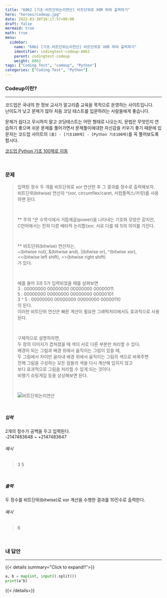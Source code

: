```yaml
---
title: "6062 [기초-비트단위논리연산] 비트단위로 XOR 하여 출력하기"
hero: "heroes/codeup.jpg"
date: 2022-03-30T16:17:57+09:00
draft: false
mermaid: true
math: true
menu:
  sidebar:
    name: "6062 [기초-비트단위논리연산] 비트단위로 XOR 하여 출력하기"
    identifier: codingtest-codeup-6062
    parent: codingtest-codeup
    weight: 6062
tags: ["Coding Test", "codeup", "Python"]
categories: ["Coding Test", "Python"]
---
```


### Codeup이란?
---
코드업은 국내의 한 정보 교사가 알고리즘 교육을 목적으로 운영하는 사이트입니다.\
난이도가 낮고 문제가 많아 처음 코딩 테스트를 입문하려는 사람들에게 좋습니다.

문제가 쉽다고 무시하지 말고 코딩테스트는 어떤 형태로 나오는지, 문법은 무엇인지 연습하기 좋으며 쉬운 문제를 풀어가면서 문제풀이에대한 자신감을 키우기 좋기 때문에 입문자는 코드업 사이트의 `[홈] - [기초100제] - [Python 기초100제]`를 꼭 풀어보도록 합시다.

[코드업 Python 기초 100제로 이동](https://codeup.kr/problemsetsol.php?psid=33)


&nbsp;

### 문제
> 입력된 정수 두 개를 비트단위로 xor 연산한 후 그 결과를 정수로 출력해보자.\
> 비트단위(bitwise) 연산자 ^(xor, circumflex/caret, 서컴플렉스/카릿)를 사용하면 된다.
> 
> &nbsp;
> 
> ** 주의 ^은 수학식에서 거듭제곱(power)을 나타내는 기호와 모양은 같지만,\
> C언어에서는 전혀 다른 배타적 논리합(xor, 서로 다를 때 1)의 의미를 가진다.
> 
> &nbsp;
> 
> ** 비트단위(bitwise) 연산자는,\
> ~(bitwise not), &(bitwise and), |(bitwise or), ^(bitwise xor),\
> <<(bitwise left shift), >>(bitwise right shift)\
> 가 있다.
> 
> &nbsp;
> 
> 예를 들어 3과 5가 입력되었을 때를 살펴보면\
> 3       : 00000000 00000000 00000000 00000011\
> 5       : 00000000 00000000 00000000 00000101\
> 3 ^ 5 : 00000000 00000000 00000000 00000110\
> 이 된다.\
> 이러한 비트단위 연산은 빠른 계산이 필요한 그래픽처리에서도 효과적으로 사용된다.
> 
> &nbsp;
> 
> 구체적으로 설명하자면,\
> 두 장의 이미지가 겹쳐졌을 때 색이 서로 다른 부분만 처리할 수 있다.\
> 배경이 되는 그림과 배경 위에서 움직이는 그림이 있을 때,\
> 두 그림에서 차이만 골라내 배경 위에서 움직이는 그림의 색으로 바꿔주면\
> 전체 그림을 구성하는 모든 점들의 색을 다시 계산해 입히지 않고\
> 보다 효과적으로 그림을 처리할 수 있게 되는 것이다.\
> 비행기 슈팅게임 등을 상상해보면 된다.
> 
> &nbsp;
> 
> ![비트단위논리연산](https://codeup.kr/upload/pimg6227_1.png)

&nbsp;

##### 입력
2개의 정수가 공백을 두고 입력된다.\
-2147483648 ~ +2147483647
###### 예시
> 3 5

&nbsp;

##### 출력
두 정수를 비트단위(bitwise)로 xor 계산을 수행한 결과를 10진수로 출력한다.
###### 예시
> 6

&nbsp;

### 내 답안
---
{{< details summary="Click to expand!!">}}
```python
a, b = map(int, input().split())
print(a^b)
```
{{< /details>}}